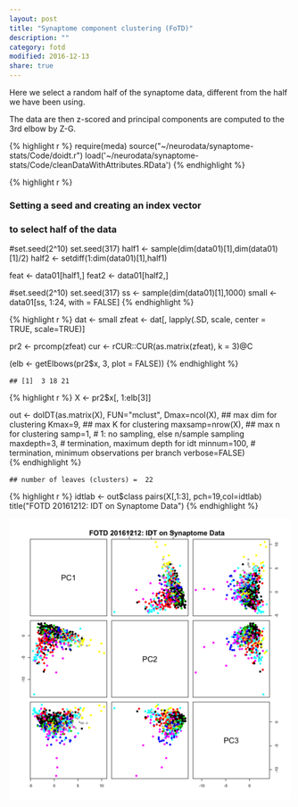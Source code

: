 ```yaml
---
layout: post
title: "Synaptome component clustering (FoTD)"  
description: ""
category: fotd
modified: 2016-12-13
share: true
---
```


Here we select a random half of the synaptome data, different from the half we have been using.

The data are then z-scored and principal components are computed to the 3rd elbow by Z-G.

{% highlight r %}
require(meda)
source("~/neurodata/synaptome-stats/Code/doidt.r")
load('~/neurodata/synaptome-stats/Code/cleanDataWithAttributes.RData')
{% endhighlight %}

{% highlight r %}
### Setting a seed and creating an index vector
### to select half of the data
#set.seed(2^10)
set.seed(317)
half1 <- sample(dim(data01)[1],dim(data01)[1]/2)
half2 <- setdiff(1:dim(data01)[1],half1)

feat <- data01[half1,]
feat2 <- data01[half2,]

#set.seed(2^10)
set.seed(317)
ss <- sample(dim(data01)[1],1000)
small <- data01[ss, 1:24, with = FALSE]
{% endhighlight %}

{% highlight r %}
dat <- small
zfeat <- 
  dat[, lapply(.SD, scale, center = TRUE, scale=TRUE)]

pr2 <- prcomp(zfeat)
cur <- rCUR::CUR(as.matrix(zfeat), k = 3)@C

(elb <- getElbows(pr2$x, 3, plot = FALSE))
{% endhighlight %}

    ## [1]  3 18 21

{% highlight r %}
X <- pr2$x[, 1:elb[3]]

out <- doIDT(as.matrix(X),
             FUN="mclust",
             Dmax=ncol(X), ## max dim for clustering
             Kmax=9,  ## max K for clustering 
             maxsamp=nrow(X), ## max n for clustering
             samp=1, # 1: no sampling, else n/sample sampling
             maxdepth=3, # termination, maximum depth for idt
             minnum=100, # termination, minimum observations per branch
             verbose=FALSE)  
{% endhighlight %}

    ## number of leaves (clusters) =  22

{% highlight r %}
idtlab <- out$class
pairs(X[,1:3], pch=19,col=idtlab)
title("FOTD 20161212: IDT on Synaptome Data")
{% endhighlight %}

<img src="/images/fotd20161212.png" width="768" />
